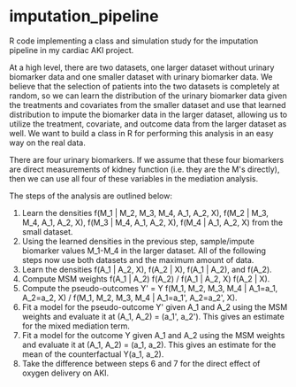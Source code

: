 # imputation_pipeline

R code implementing a class and simulation study for the imputation pipeline in my cardiac AKI project.

At a high level, there are two datasets, one larger dataset without urinary biomarker data and one smaller dataset with urinary biomarker data. We believe that the selection of patients into the two datasets is completely at random, so we can learn the distribution of the urinary biomarker data given the treatments and covariates from the smaller dataset and use that learned distribution to impute the biomarker data in the larger dataset, allowing us to utilize the treatment, covariate, and outcome data from the larger dataset as well. We want to build a class in R for performing this analysis in an easy way on the real data.

There are four urinary biomarkers. If we assume that these four biomarkers are direct measurements of kidney function (i.e. they are the M's directly), then we can use all four of these variables in the mediation analysis. 

The steps of the analysis are outlined below:

1. Learn the densities f(M_1 | M_2, M_3, M_4, A_1, A_2, X), f(M_2 | M_3, M_4, A_1, A_2, X), f(M_3 | M_4, A_1, A_2, X), f(M_4 | A_1, A_2, X) from the small dataset.
2. Using the learned densities in the previous step, sample/impute biomarker values M_1-M_4 in the larger dataset. All of the following steps now use both datasets and the maximum amount of data.
3. Learn the densities f(A_1 | A_2, X), f(A_2 | X), f(A_1 | A_2), and f(A_2).
4. Compute MSM weights f(A_1 | A_2) f(A_2) / f(A_1 | A_2, X) f(A_2 | X).
5. Compute the pseudo-outcomes Y' = Y f(M_1, M_2, M_3, M_4 | A_1=a_1, A_2=a_2, X) / f(M_1, M_2, M_3, M_4 | A_1=a_1', A_2=a_2', X).
6. Fit a model for the pseudo-outcome Y' given A_1 and A_2 using the MSM weights and evaluate it at (A_1, A_2) = (a_1', a_2'). This gives an estimate for the mixed mediation term.
7. Fit a model for the outcome Y given A_1 and A_2 using the MSM weights and evaluate it at (A_1, A_2) = (a_1, a_2). This gives an estimate for the mean of the counterfactual Y(a_1, a_2).
8. Take the difference between steps 6 and 7 for the direct effect of oxygen delivery on AKI.